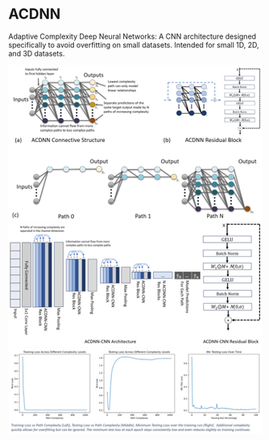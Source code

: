 # ACDNN
Adaptive Complexity Deep Neural Networks: A CNN architecture designed specifically to avoid overfitting on small datasets. Intended for small 1D, 2D, and 3D datasets.

![ACDNN Architecture](resources/figure1.png)
![ACDNN-CNN Architecture](resources/figure2.png)
![ACDNN Training](resources/figure3.png)
